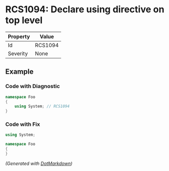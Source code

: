 # RCS1094: Declare using directive on top level

| Property | Value   |
| -------- | ------- |
| Id       | RCS1094 |
| Severity | None    |

## Example

### Code with Diagnostic

```csharp
namespace Foo
{
    using System; // RCS1094
}
```

### Code with Fix

```csharp
using System;

namespace Foo
{
}
```


*\(Generated with [DotMarkdown](http://github.com/JosefPihrt/DotMarkdown)\)*